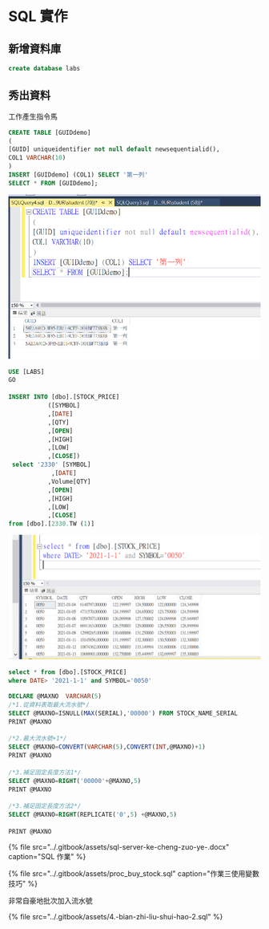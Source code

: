 # SQL 實作

## 新增資料庫

```sql
create database labs
```

## 秀出資料

工作產生指令馬

```sql
CREATE TABLE [GUIDdemo]
(
[GUID] uniqueidentifier not null default newsequentialid(),
COL1 VARCHAR(10)
)
INSERT [GUIDdemo] (COL1) SELECT '第一列'
SELECT * FROM [GUIDdemo];
```

![](../.gitbook/assets/image%20%2812%29.png)

```sql
USE [LABS]
GO

INSERT INTO [dbo].[STOCK_PRICE]
           ([SYMBOL]
           ,[DATE]
           ,[QTY]
           ,[OPEN]
           ,[HIGH]
           ,[LOW]
           ,[CLOSE])
 select '2330' [SYMBOL]
			,[DATE]
           ,Volume[QTY]
           ,[OPEN]
           ,[HIGH]
           ,[LOW]
           ,[CLOSE]
from [dbo].[2330.TW (1)]
```

![](../.gitbook/assets/image%20%2811%29.png)

```sql
select * from [dbo].[STOCK_PRICE]
where DATE> '2021-1-1' and SYMBOL='0050'
```

```sql
DECLARE @MAXNO	VARCHAR(5)
/*1.從資料表取最大流水號*/
SELECT @MAXNO=ISNULL(MAX(SERIAL),'00000') FROM STOCK_NAME_SERIAL
PRINT @MAXNO

/*2.最大流水號+1*/
SELECT @MAXNO=CONVERT(VARCHAR(5),CONVERT(INT,@MAXNO)+1)
PRINT @MAXNO

/*3.補足固定長度方法1*/
SELECT @MAXNO=RIGHT('00000'+@MAXNO,5)
PRINT @MAXNO

/*3.補足固定長度方法2*/
SELECT @MAXNO=RIGHT(REPLICATE('0',5) +@MAXNO,5)

PRINT @MAXNO
```

{% file src="../.gitbook/assets/sql-server-ke-cheng-zuo-ye-.docx" caption="SQL 作業" %}

{% file src="../.gitbook/assets/proc\_buy\_stock.sql" caption="作業三使用變數技巧" %}

非常自豪地批次加入流水號

{% file src="../.gitbook/assets/4.-bian-zhi-liu-shui-hao-2.sql" %}



